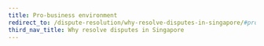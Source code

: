 ```yaml
---
title: Pro-business environment
redirect_to: /dispute-resolution/why-resolve-disputes-in-singapore/#pro-business-environment
third_nav_title: Why resolve disputes in Singapore
---
```

